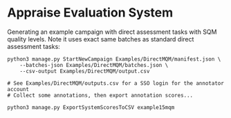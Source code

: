 # Appraise Evaluation System

Generating an example campaign with direct assessment tasks with SQM quality
levels. Note it uses exact same batches as standard direct assessment tasks:

```
python3 manage.py StartNewCampaign Examples/DirectMQM/manifest.json \
    --batches-json Examples/DirectMQM/batches.json \
    --csv-output Examples/DirectMQM/output.csv

# See Examples/DirectMQM/outputs.csv for a SSO login for the annotator account
# Collect some annotations, then export annotation scores...

python3 manage.py ExportSystemScoresToCSV example15mqm
```